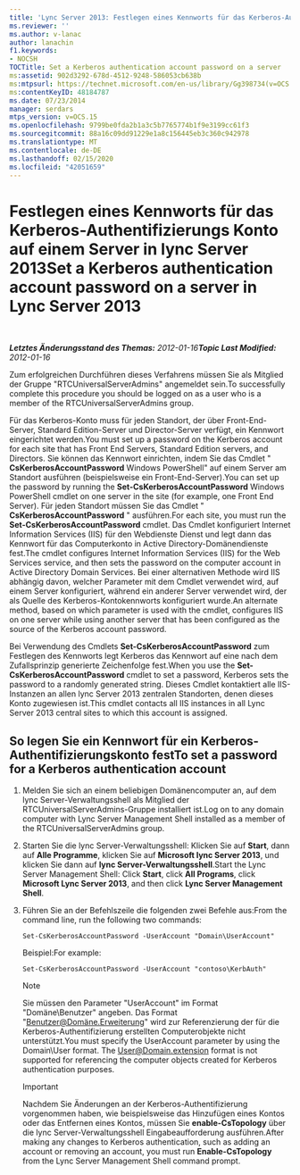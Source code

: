 ```yaml
---
title: 'Lync Server 2013: Festlegen eines Kennworts für das Kerberos-Authentifizierungs Konto auf einem Server'
ms.reviewer: ''
ms.author: v-lanac
author: lanachin
f1.keywords:
- NOCSH
TOCTitle: Set a Kerberos authentication account password on a server
ms:assetid: 902d3292-678d-4512-9248-586053cb638b
ms:mtpsurl: https://technet.microsoft.com/en-us/library/Gg398734(v=OCS.15)
ms:contentKeyID: 48184787
ms.date: 07/23/2014
manager: serdars
mtps_version: v=OCS.15
ms.openlocfilehash: 9799be0fda2b1a3c5b7765774b1f9e3199cc61f3
ms.sourcegitcommit: 88a16c09dd91229e1a8c156445eb3c360c942978
ms.translationtype: MT
ms.contentlocale: de-DE
ms.lasthandoff: 02/15/2020
ms.locfileid: "42051659"
---
```

<div data-xmlns="http://www.w3.org/1999/xhtml">

<div class="topic" data-xmlns="http://www.w3.org/1999/xhtml" data-msxsl="urn:schemas-microsoft-com:xslt" data-cs="http://msdn.microsoft.com/">

<div data-asp="http://msdn2.microsoft.com/asp">

# <a name="set-a-kerberos-authentication-account-password-on-a-server-in-lync-server-2013"></a><span data-ttu-id="7915d-102">Festlegen eines Kennworts für das Kerberos-Authentifizierungs Konto auf einem Server in lync Server 2013</span><span class="sxs-lookup"><span data-stu-id="7915d-102">Set a Kerberos authentication account password on a server in Lync Server 2013</span></span>

</div>

<div id="mainSection">

<div id="mainBody">

<span> </span>

<span data-ttu-id="7915d-103">_**Letztes Änderungsstand des Themas:** 2012-01-16_</span><span class="sxs-lookup"><span data-stu-id="7915d-103">_**Topic Last Modified:** 2012-01-16_</span></span>

<span data-ttu-id="7915d-104">Zum erfolgreichen Durchführen dieses Verfahrens müssen Sie als Mitglied der Gruppe "RTCUniversalServerAdmins" angemeldet sein.</span><span class="sxs-lookup"><span data-stu-id="7915d-104">To successfully complete this procedure you should be logged on as a user who is a member of the RTCUniversalServerAdmins group.</span></span>

<span data-ttu-id="7915d-105">Für das Kerberos-Konto muss für jeden Standort, der über Front-End-Server, Standard Edition-Server und Director-Server verfügt, ein Kennwort eingerichtet werden.</span><span class="sxs-lookup"><span data-stu-id="7915d-105">You must set up a password on the Kerberos account for each site that has Front End Servers, Standard Edition servers, and Directors.</span></span> <span data-ttu-id="7915d-106">Sie können das Kennwort einrichten, indem Sie das Cmdlet " **CsKerberosAccountPassword** Windows PowerShell" auf einem Server am Standort ausführen (beispielsweise ein Front-End-Server).</span><span class="sxs-lookup"><span data-stu-id="7915d-106">You can set up the password by running the **Set-CsKerberosAccountPassword** Windows PowerShell cmdlet on one server in the site (for example, one Front End Server).</span></span> <span data-ttu-id="7915d-107">Für jeden Standort müssen Sie das Cmdlet " **CsKerberosAccountPassword** " ausführen.</span><span class="sxs-lookup"><span data-stu-id="7915d-107">For each site, you must run the **Set-CsKerberosAccountPassword** cmdlet.</span></span> <span data-ttu-id="7915d-108">Das Cmdlet konfiguriert Internet Information Services (IIS) für den Webdienste Dienst und legt dann das Kennwort für das Computerkonto in Active Directory-Domänendienste fest.</span><span class="sxs-lookup"><span data-stu-id="7915d-108">The cmdlet configures Internet Information Services (IIS) for the Web Services service, and then sets the password on the computer account in Active Directory Domain Services.</span></span> <span data-ttu-id="7915d-109">Bei einer alternativen Methode wird IIS abhängig davon, welcher Parameter mit dem Cmdlet verwendet wird, auf einem Server konfiguriert, während ein anderer Server verwendet wird, der als Quelle des Kerberos-Kontokennworts konfiguriert wurde.</span><span class="sxs-lookup"><span data-stu-id="7915d-109">An alternate method, based on which parameter is used with the cmdlet, configures IIS on one server while using another server that has been configured as the source of the Kerberos account password.</span></span>

<span data-ttu-id="7915d-110">Bei Verwendung des Cmdlets **Set-CsKerberosAccountPassword** zum Festlegen des Kennworts legt Kerberos das Kennwort auf eine nach dem Zufallsprinzip generierte Zeichenfolge fest.</span><span class="sxs-lookup"><span data-stu-id="7915d-110">When you use the **Set-CsKerberosAccountPassword** cmdlet to set a password, Kerberos sets the password to a randomly generated string.</span></span> <span data-ttu-id="7915d-111">Dieses Cmdlet kontaktiert alle IIS-Instanzen an allen lync Server 2013 zentralen Standorten, denen dieses Konto zugewiesen ist.</span><span class="sxs-lookup"><span data-stu-id="7915d-111">This cmdlet contacts all IIS instances in all Lync Server 2013 central sites to which this account is assigned.</span></span>

<div>

## <a name="to-set-a-password-for-a-kerberos-authentication-account"></a><span data-ttu-id="7915d-112">So legen Sie ein Kennwort für ein Kerberos-Authentifizierungskonto fest</span><span class="sxs-lookup"><span data-stu-id="7915d-112">To set a password for a Kerberos authentication account</span></span>

1.  <span data-ttu-id="7915d-113">Melden Sie sich an einem beliebigen Domänencomputer an, auf dem lync Server-Verwaltungsshell als Mitglied der RTCUniversalServerAdmins-Gruppe installiert ist.</span><span class="sxs-lookup"><span data-stu-id="7915d-113">Log on to any domain computer with Lync Server Management Shell installed as a member of the RTCUniversalServerAdmins group.</span></span>

2.  <span data-ttu-id="7915d-114">Starten Sie die lync Server-Verwaltungsshell: Klicken Sie auf **Start**, dann auf **Alle Programme**, klicken Sie auf **Microsoft lync Server 2013**, und klicken Sie dann auf **lync Server-Verwaltungsshell**.</span><span class="sxs-lookup"><span data-stu-id="7915d-114">Start the Lync Server Management Shell: Click **Start**, click **All Programs**, click **Microsoft Lync Server 2013**, and then click **Lync Server Management Shell**.</span></span>

3.  <span data-ttu-id="7915d-115">Führen Sie an der Befehlszeile die folgenden zwei Befehle aus:</span><span class="sxs-lookup"><span data-stu-id="7915d-115">From the command line, run the following two commands:</span></span>
    
        Set-CsKerberosAccountPassword -UserAccount "Domain\UserAccount"
    
    <span data-ttu-id="7915d-116">Beispiel:</span><span class="sxs-lookup"><span data-stu-id="7915d-116">For example:</span></span>
    
        Set-CsKerberosAccountPassword -UserAccount "contoso\KerbAuth"
    
    <div>
    

    > [!NOTE]  
    > <span data-ttu-id="7915d-p103">Sie müssen den Parameter "UserAccount" im Format "Domäne\Benutzer" angeben. Das Format "Benutzer@Domäne.Erweiterung" wird zur Referenzierung der für die Kerberos-Authentifizierung erstellten Computerobjekte nicht unterstützt.</span><span class="sxs-lookup"><span data-stu-id="7915d-p103">You must specify the UserAccount parameter by using the Domain\User format. The User@Domain.extension format is not supported for referencing the computer objects created for Kerberos authentication purposes.</span></span>

    
    </div>
    
    <div>
    

    > [!IMPORTANT]  
    > <span data-ttu-id="7915d-119">Nachdem Sie Änderungen an der Kerberos-Authentifizierung vorgenommen haben, wie beispielsweise das Hinzufügen eines Kontos oder das Entfernen eines Kontos, müssen Sie <STRONG>enable-CsTopology</STRONG> über die lync Server-Verwaltungsshell Eingabeaufforderung ausführen.</span><span class="sxs-lookup"><span data-stu-id="7915d-119">After making any changes to Kerberos authentication, such as adding an account or removing an account, you must run <STRONG>Enable-CsTopology</STRONG> from the Lync Server Management Shell command prompt.</span></span>

    
    </div>

</div>

</div>

<span> </span>

</div>

</div>

</div>

